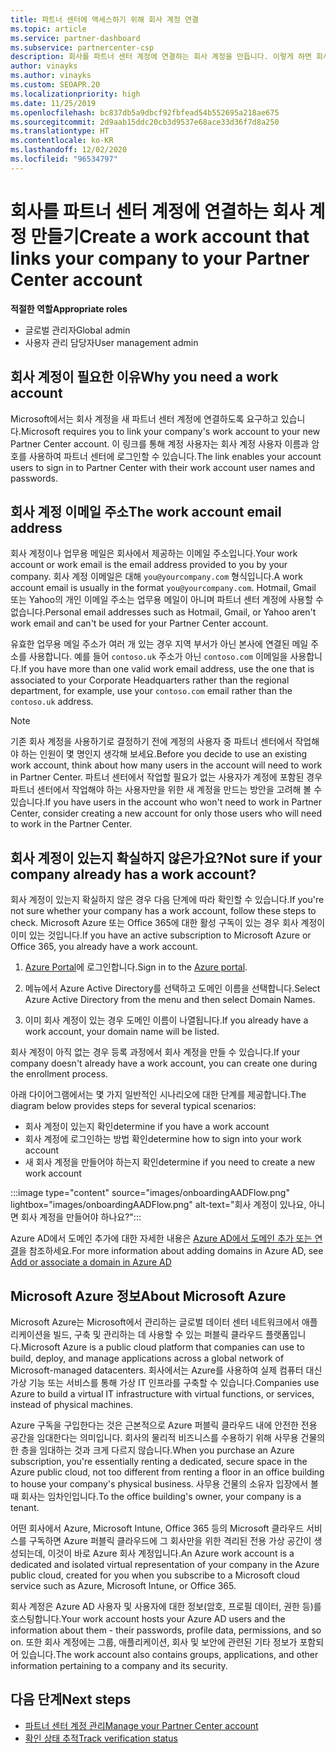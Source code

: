 ```yaml
---
title: 파트너 센터에 액세스하기 위해 회사 계정 연결
ms.topic: article
ms.service: partner-dashboard
ms.subservice: partnercenter-csp
description: 회사를 파트너 센터 계정에 연결하는 회사 계정을 만듭니다. 이렇게 하면 회사 직원이 파트너 센터에 액세스할 수 있습니다.
author: vinayks
ms.author: vinayks
ms.custom: SEOAPR.20
ms.localizationpriority: high
ms.date: 11/25/2019
ms.openlocfilehash: bc837db5a9dbcf92fbfead54b552695a218ae675
ms.sourcegitcommit: 2d9aab15ddc20cb3d9537e68ace33d36f7d8a250
ms.translationtype: HT
ms.contentlocale: ko-KR
ms.lasthandoff: 12/02/2020
ms.locfileid: "96534797"
---
```

# <a name="create-a-work-account-that-links-your-company-to-your-partner-center-account"></a><span data-ttu-id="e99ea-104">회사를 파트너 센터 계정에 연결하는 회사 계정 만들기</span><span class="sxs-lookup"><span data-stu-id="e99ea-104">Create a work account that links your company to your Partner Center account</span></span>

<span data-ttu-id="e99ea-105">**적절한 역할**</span><span class="sxs-lookup"><span data-stu-id="e99ea-105">**Appropriate roles**</span></span>

- <span data-ttu-id="e99ea-106">글로벌 관리자</span><span class="sxs-lookup"><span data-stu-id="e99ea-106">Global admin</span></span>
- <span data-ttu-id="e99ea-107">사용자 관리 담당자</span><span class="sxs-lookup"><span data-stu-id="e99ea-107">User management admin</span></span>

## <a name="why-you-need-a-work-account"></a><span data-ttu-id="e99ea-108">회사 계정이 필요한 이유</span><span class="sxs-lookup"><span data-stu-id="e99ea-108">Why you need a work account</span></span>

<span data-ttu-id="e99ea-109">Microsoft에서는 회사 계정을 새 파트너 센터 계정에 연결하도록 요구하고 있습니다.</span><span class="sxs-lookup"><span data-stu-id="e99ea-109">Microsoft requires you to link your company's work account to your new Partner Center account.</span></span> <span data-ttu-id="e99ea-110">이 링크를 통해 계정 사용자는 회사 계정 사용자 이름과 암호를 사용하여 파트너 센터에 로그인할 수 있습니다.</span><span class="sxs-lookup"><span data-stu-id="e99ea-110">The link enables your account users to sign in to Partner Center with their work account user names and passwords.</span></span>

## <a name="the-work-account-email-address"></a><span data-ttu-id="e99ea-111">회사 계정 이메일 주소</span><span class="sxs-lookup"><span data-stu-id="e99ea-111">The work account email address</span></span>

<span data-ttu-id="e99ea-112">회사 계정이나 업무용 메일은 회사에서 제공하는 이메일 주소입니다.</span><span class="sxs-lookup"><span data-stu-id="e99ea-112">Your work account or work email is the email address provided to you by your company.</span></span> <span data-ttu-id="e99ea-113">회사 계정 이메일은 대해 `you@yourcompany.com` 형식입니다.</span><span class="sxs-lookup"><span data-stu-id="e99ea-113">A work account email is usually in the format `you@yourcompany.com`.</span></span> <span data-ttu-id="e99ea-114">Hotmail, Gmail 또는 Yahoo의 개인 이메일 주소는 업무용 메일이 아니며 파트너 센터 계정에 사용할 수 없습니다.</span><span class="sxs-lookup"><span data-stu-id="e99ea-114">Personal email addresses such as Hotmail, Gmail, or Yahoo aren't work email and can't be used for your Partner Center account.</span></span>

<span data-ttu-id="e99ea-115">유효한 업무용 메일 주소가 여러 개 있는 경우 지역 부서가 아닌 본사에 연결된 메일 주소를 사용합니다. 예를 들어 `contoso.uk` 주소가 아닌 `contoso.com` 이메일을 사용합니다.</span><span class="sxs-lookup"><span data-stu-id="e99ea-115">If you have more than one valid work email address, use the one that is associated to your Corporate Headquarters rather than the regional department, for example, use your `contoso.com` email rather than the `contoso.uk` address.</span></span>

> [!NOTE]  
> <span data-ttu-id="e99ea-116">기존 회사 계정을 사용하기로 결정하기 전에 계정의 사용자 중 파트너 센터에서 작업해야 하는 인원이 몇 명인지 생각해 보세요.</span><span class="sxs-lookup"><span data-stu-id="e99ea-116">Before you decide to use an existing work account, think about how many users in the account will need to work in Partner Center.</span></span> <span data-ttu-id="e99ea-117">파트너 센터에서 작업할 필요가 없는 사용자가 계정에 포함된 경우 파트너 센터에서 작업해야 하는 사용자만을 위한 새 계정을 만드는 방안을 고려해 볼 수 있습니다.</span><span class="sxs-lookup"><span data-stu-id="e99ea-117">If you have users in the account who won't need to work in Partner Center, consider creating a new account for only those users who will need to work in the Partner Center.</span></span>

## <a name="not-sure-if-your-company-already-has-a-work-account"></a><span data-ttu-id="e99ea-118">회사 계정이 있는지 확실하지 않은가요?</span><span class="sxs-lookup"><span data-stu-id="e99ea-118">Not sure if your company already has a work account?</span></span>

<span data-ttu-id="e99ea-119">회사 계정이 있는지 확실하지 않은 경우 다음 단계에 따라 확인할 수 있습니다.</span><span class="sxs-lookup"><span data-stu-id="e99ea-119">If you're not sure whether your company has a work account, follow these steps to check.</span></span> <span data-ttu-id="e99ea-120">Microsoft Azure 또는 Office 365에 대한 활성 구독이 있는 경우 회사 계정이 이미 있는 것입니다.</span><span class="sxs-lookup"><span data-stu-id="e99ea-120">If you have an active subscription to Microsoft Azure or Office 365, you already have a work account.</span></span>

1. <span data-ttu-id="e99ea-121">[Azure Portal](https://portal.azure.com)에 로그인합니다.</span><span class="sxs-lookup"><span data-stu-id="e99ea-121">Sign in to the [Azure portal](https://portal.azure.com).</span></span>

2. <span data-ttu-id="e99ea-122">메뉴에서 Azure Active Directory를 선택하고 도메인 이름을 선택합니다.</span><span class="sxs-lookup"><span data-stu-id="e99ea-122">Select Azure Active Directory from the menu and then select Domain Names.</span></span>

3. <span data-ttu-id="e99ea-123">이미 회사 계정이 있는 경우 도메인 이름이 나열됩니다.</span><span class="sxs-lookup"><span data-stu-id="e99ea-123">If you already have a work account, your domain name will be listed.</span></span>

<span data-ttu-id="e99ea-124">회사 계정이 아직 없는 경우 등록 과정에서 회사 계정을 만들 수 있습니다.</span><span class="sxs-lookup"><span data-stu-id="e99ea-124">If your company doesn't already have a work account, you can create one during the enrollment process.</span></span>

<span data-ttu-id="e99ea-125">아래 다이어그램에서는 몇 가지 일반적인 시나리오에 대한 단계를 제공합니다.</span><span class="sxs-lookup"><span data-stu-id="e99ea-125">The diagram below provides steps for several typical scenarios:</span></span>

- <span data-ttu-id="e99ea-126">회사 계정이 있는지 확인</span><span class="sxs-lookup"><span data-stu-id="e99ea-126">determine if you have a work account</span></span>
- <span data-ttu-id="e99ea-127">회사 계정에 로그인하는 방법 확인</span><span class="sxs-lookup"><span data-stu-id="e99ea-127">determine how to sign into your work account</span></span>
- <span data-ttu-id="e99ea-128">새 회사 계정을 만들어야 하는지 확인</span><span class="sxs-lookup"><span data-stu-id="e99ea-128">determine if you need to create a new work account</span></span>

:::image type="content" source="images/onboardingAADFlow.png" lightbox="images/onboardingAADFlow.png" alt-text="회사 계정이 있나요, 아니면 회사 계정을 만들어야 하나요?":::

<span data-ttu-id="e99ea-130">Azure AD에서 도메인 추가에 대한 자세한 내용은 [Azure AD에서 도메인 추가 또는 연결](/azure/active-directory/active-directory-add-domain)을 참조하세요.</span><span class="sxs-lookup"><span data-stu-id="e99ea-130">For more information about adding domains in Azure AD, see [Add or associate a domain in Azure AD](/azure/active-directory/active-directory-add-domain)</span></span>

## <a name="about-microsoft-azure"></a><span data-ttu-id="e99ea-131">Microsoft Azure 정보</span><span class="sxs-lookup"><span data-stu-id="e99ea-131">About Microsoft Azure</span></span>

<span data-ttu-id="e99ea-132">Microsoft Azure는 Microsoft에서 관리하는 글로벌 데이터 센터 네트워크에서 애플리케이션을 빌드, 구축 및 관리하는 데 사용할 수 있는 퍼블릭 클라우드 플랫폼입니다.</span><span class="sxs-lookup"><span data-stu-id="e99ea-132">Microsoft Azure is a public cloud platform that companies can use to build, deploy, and manage applications across a global network of Microsoft-managed datacenters.</span></span> <span data-ttu-id="e99ea-133">회사에서는 Azure를 사용하여 실제 컴퓨터 대신 가상 기능 또는 서비스를 통해 가상 IT 인프라를 구축할 수 있습니다.</span><span class="sxs-lookup"><span data-stu-id="e99ea-133">Companies use Azure to build a virtual IT infrastructure with virtual functions, or services, instead of physical machines.</span></span>

<span data-ttu-id="e99ea-134">Azure 구독을 구입한다는 것은 근본적으로 Azure 퍼블릭 클라우드 내에 안전한 전용 공간을 임대한다는 의미입니다. 회사의 물리적 비즈니스를 수용하기 위해 사무용 건물의 한 층을 임대하는 것과 크게 다르지 않습니다.</span><span class="sxs-lookup"><span data-stu-id="e99ea-134">When you purchase an Azure subscription, you're essentially renting a dedicated, secure space in the Azure public cloud, not too different from renting a floor in an office building to house your company's physical business.</span></span> <span data-ttu-id="e99ea-135">사무용 건물의 소유자 입장에서 볼 때 회사는 임차인입니다.</span><span class="sxs-lookup"><span data-stu-id="e99ea-135">To the office building's owner, your company is a tenant.</span></span>

<span data-ttu-id="e99ea-136">어떤 회사에서 Azure, Microsoft Intune, Office 365 등의 Microsoft 클라우드 서비스를 구독하면 Azure 퍼블릭 클라우드에 그 회사만을 위한 격리된 전용 가상 공간이 생성되는데, 이것이 바로 Azure 회사 계정입니다.</span><span class="sxs-lookup"><span data-stu-id="e99ea-136">An Azure work account is a dedicated and isolated virtual representation of your company in the Azure public cloud, created for you when you subscribe to a Microsoft cloud service such as Azure, Microsoft Intune, or Office 365.</span></span>

<span data-ttu-id="e99ea-137">회사 계정은 Azure AD 사용자 및 사용자에 대한 정보(암호, 프로필 데이터, 권한 등)를 호스팅합니다.</span><span class="sxs-lookup"><span data-stu-id="e99ea-137">Your work account hosts your Azure AD users and the information about them - their passwords, profile data, permissions, and so on.</span></span> <span data-ttu-id="e99ea-138">또한 회사 계정에는 그룹, 애플리케이션, 회사 및 보안에 관련된 기타 정보가 포함되어 있습니다.</span><span class="sxs-lookup"><span data-stu-id="e99ea-138">The work account also contains groups, applications, and other information pertaining to a company and its security.</span></span>

## <a name="next-steps"></a><span data-ttu-id="e99ea-139">다음 단계</span><span class="sxs-lookup"><span data-stu-id="e99ea-139">Next steps</span></span>

- [<span data-ttu-id="e99ea-140">파트너 센터 계정 관리</span><span class="sxs-lookup"><span data-stu-id="e99ea-140">Manage your Partner Center account</span></span>](partner-center-account-setup.md)
- [<span data-ttu-id="e99ea-141">확인 상태 추적</span><span class="sxs-lookup"><span data-stu-id="e99ea-141">Track verification status</span></span>](verification-responses.md)